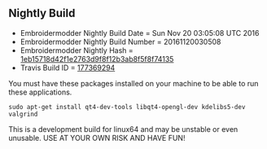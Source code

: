
Nightly Build
------------------------------

* Embroidermodder Nightly Build Date = Sun Nov 20 03:05:08 UTC 2016
* Embroidermodder Nightly Build Number = 20161120030508
* Embroidermodder Nightly Hash = [1eb15718d42f1e2763d9f8f12b3ab8f5f8f74135](https://github.com/Embroidermodder/Embroidermodder/commit/1eb15718d42f1e2763d9f8f12b3ab8f5f8f74135)
* Travis Build ID = [177369294](https://travis-ci.org/Embroidermodder/Embroidermodder/builds/177369294)

You must have these packages installed on your machine to be able to run these applications.
```
sudo apt-get install qt4-dev-tools libqt4-opengl-dev kdelibs5-dev valgrind
```

This is a development build for linux64 and may be unstable or even unusable.
USE AT YOUR OWN RISK AND HAVE FUN!

